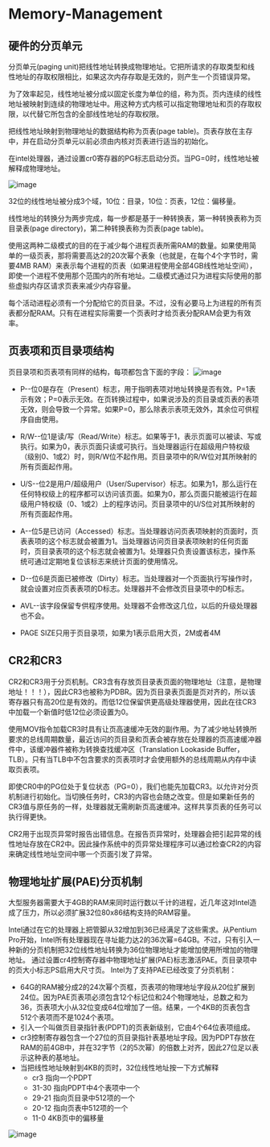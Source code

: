 # Memory-Management

硬件的分页单元
------------
分页单元(paging unit)把线性地址转换成物理地址。它把所请求的存取类型和线性地址的存取权限相比，如果这次内存存取是无效的，则产生一个页错误异常。

为了效率起见，线性地址被分成以固定长度为单位的组，称为页。页内连续的线性地址被映射到连续的物理地址中。用这种方式内核可以指定物理地址和页的存取权限，以代替它所包含的全部线性地址的存取权限。

把线性地址映射到物理地址的数据结构称为页表(page table)。页表存放在主存中，并在启动分页单元以前必须由内核对页表进行适当的初始化。

在intel处理器，通过设置cr0寄存器的PG标志启动分页。当PG=0时，线性地址被解释成物理地址。

![image](https://github.com/wangdongyu1989/Memory-Management/blob/master/%E5%86%85%E5%AD%98%E6%98%A0%E5%B0%8420170402a.jpg "分页单元")

32位的线性地址被分成3个域，10位：目录，10位：页表，12位：偏移量。

线性地址的转换分为两步完成，每一步都是基于一种转换表，第一种转换表称为页目录表(page directory)，第二种转换表称为页表(page table)。

使用这两种二级模式的目的在于减少每个进程页表所需RAM的数量。如果使用简单的一级页表，那将需要高达2的20次幂个表象（也就是，在每个4个字节时，需要4MB RAM）来表示每个进程的页表（如果进程使用全部4GB线性地址空间），即使一个进程不使用那个范围内的所有地址。二级模式通过只为进程实际使用的那些虚拟内存区请求页表来减少内存容量。

每个活动进程必须有一个分配给它的页目录。不过，没有必要马上为进程的所有页表都分配RAM。只有在进程实际需要一个页表时才给页表分配RAM会更为有效率。


页表项和页目录项结构
---------------------

页目录项和页表项有同样的结构，每项都包含下面的字段：
![image](https://github.com/wangdongyu1989/Memory-Management/blob/master/images/%E5%86%85%E5%AD%98%E6%98%A0%E5%B0%84201700611a.jpg)

* P--位0是存在（Present）标志，用于指明表项对地址转换是否有效。P=1表示有效；P=0表示无效。在页转换过程中，如果说涉及的页目录或页表的表项无效，则会导致一个异常。如果P=0，那么除表示表项无效外，其余位可供程序自由使用。

* R/W--位1是读/写（Read/Write）标志。如果等于1，表示页面可以被读、写或执行。如果为0，表示页面只读或可执行。当处理器运行在超级用户特权级（级别0、1或2）时，则R/W位不起作用。页目录项中的R/W位对其所映射的所有页面起作用。

* U/S--位2是用户/超级用户（User/Supervisor）标志。如果为1，那么运行在任何特权级上的程序都可以访问该页面。如果为0，那么页面只能被运行在超级用户特权级（0、1或2）上的程序访问。页目录项中的U/S位对其所映射的所有页面起作用。

* A--位5是已访问（Accessed）标志。当处理器访问页表项映射的页面时，页表表项的这个标志就会被置为1。当处理器访问页目录表项映射的任何页面时，页目录表项的这个标志就会被置为1。处理器只负责设置该标志，操作系统可通过定期地复位该标志来统计页面的使用情况。

* D--位6是页面已被修改（Dirty）标志。当处理器对一个页面执行写操作时，就会设置对应页表表项的D标志。处理器并不会修改页目录项中的D标志。

* AVL--该字段保留专供程序使用。处理器不会修改这几位，以后的升级处理器也不会。

* PAGE SIZE只用于页目录项，如果为1表示启用大页，2M或者4M

CR2和CR3
---------
CR2和CR3用于分页机制。CR3含有存放页目录表页面的物理地址（注意，是物理地址！！！），因此CR3也被称为PDBR。因为页目录表页面是页对齐的，所以该寄存器只有高20位是有效的。而低12位保留供更高级处理器使用，因此在往CR3中加载一个新值时低12位必须设置为0。

使用MOV指令加载CR3时具有让页高速缓冲无效的副作用。为了减少地址转换所要求的总线周期数量，最近访问的页目录和页表会被存放在处理器的页高速缓冲器件中，该缓冲器件被称为转换查找缓冲区（Translation Lookaside Buffer，TLB）。只有当TLB中不包含要求的页表项时才会使用额外的总线周期从内存中读取页表项。

即使CR0中的PG位处于复位状态（PG=0），我们也能先加载CR3。以允许对分页机制进行初始化。当切换任务时，CR3的内容也会随之改变。但是如果新任务的CR3值与原任务的一样，处理器就无需刷新页高速缓冲。这样共享页表的任务可以执行得更快。

CR2用于出现页异常时报告出错信息。在报告页异常时，处理器会把引起异常的线性地址存放在CR2中。因此操作系统中的页异常处理程序可以通过检查CR2的内容来确定线性地址空间中哪一个页面引发了异常。


物理地址扩展(PAE)分页机制
----------------------

大型服务器需要大于4GB的RAM来同时运行数以千计的进程，近几年这对Intel造成了压力，所以必须扩展32位80x86结构支持的RAM容量。

Intel通过在它的处理器上把管脚从32增加到36已经满足了这些需求。从Pentium Pro开始，Intel所有处理器现在寻址能力达2的36次幂=64GB。不过，只有引入一种新的分页机制把32位线性地址转换为36位物理地址才能增加使用所增加的物理地址。
通过设置cr4控制寄存器中物理地址扩展(PAE)标志激活PAE。页目录项中的页大小标志PS启用大尺寸页。
Intel为了支持PAE已经改变了分页机制：
* 64G的RAM被分成2的24次幂个页框，页表项的物理地址字段从20位扩展到24位。因为PAE页表项必须包含12个标记位和24个物理地址，总数之和为36，页表项大小从32位变成64位增加了一倍。结果，一个4KB的页表包含512个表项而不是1024个表项。
* 引入一个叫做页目录指针表(PDPT)的页表新级别，它由4个64位表项组成。
* cr3控制寄存器包含一个27位的页目录指针表基地址字段。因为PDPT存放在RAM的前4GB中，并在32字节（2的5次幂）的倍数上对齐，因此27位足以表示这种表的基地址。
* 当把线性地址映射到4KB的页时，32位线性地址按一下方式解释
  *  cr3 指向一个PDPT
  *  31-30 指向PDPT中4个表项中一个
  *  29-21 指向页目录中512项的一个
  *  20-12 指向页表中512项的一个
  *  11-0 4KB页中的偏移量

![image](https://github.com/wangdongyu1989/Memory-Management/blob/master/%E5%86%85%E5%AD%98%E6%98%A0%E5%B0%8420170403a.png "PAE")
